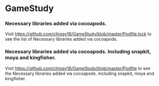 # GameStudy

### Necessary libraries added via cocoapods.
Visit https://github.com/chiggy16/GameStudy/blob/master/Podfile.lock to see the list of Necessary libraries added via cocoapods.

### Necessary libraries added via cocoapods. Including snapkit, moya and kingfisher.
Visit https://github.com/chiggy16/GameStudy/blob/master/Podfile to see the Necessary libraries added via cocoapods. Including snapkit, moya and kingfisher.
